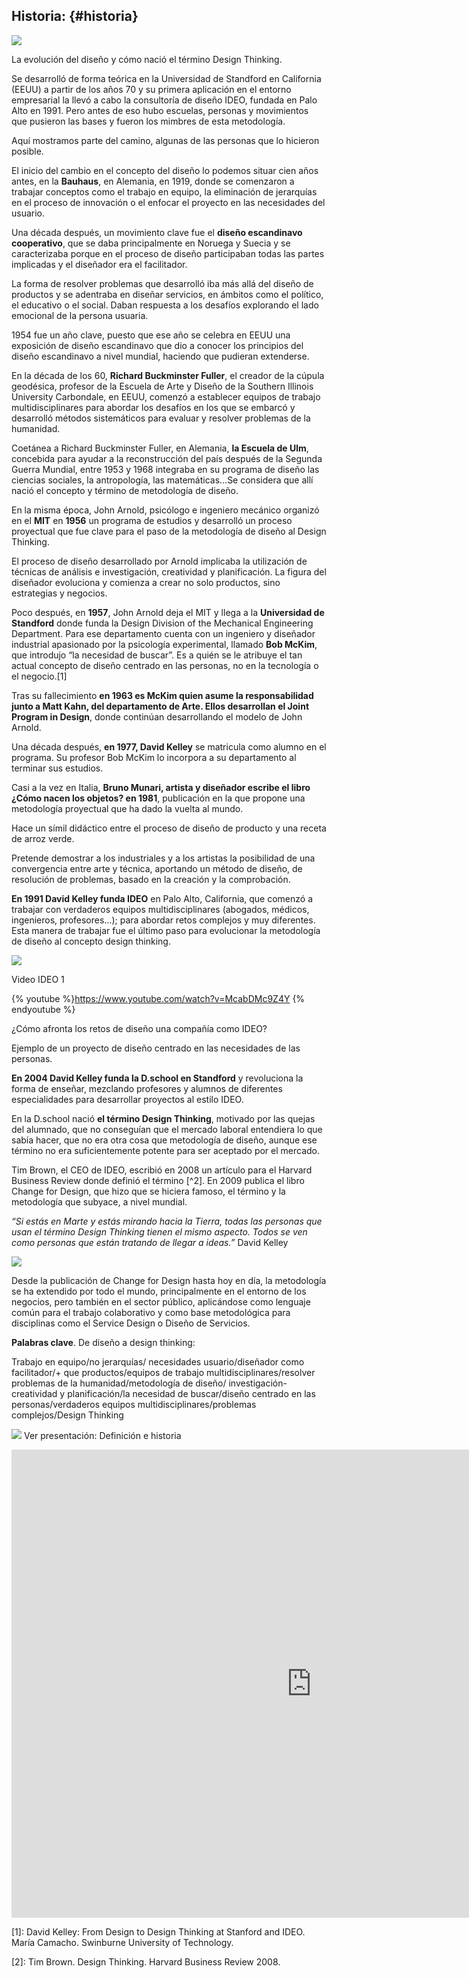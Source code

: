## Historia: {#historia}

![](/images/image6.jpg)

La evolución del diseño y cómo nació el término Design Thinking.

Se desarrolló de forma teórica en la Universidad de Standford en California (EEUU) a partir de los años 70 y su primera aplicación en el entorno empresarial la llevó a cabo la consultoría de diseño IDEO, fundada en Palo Alto en 1991. Pero antes de eso hubo escuelas, personas y movimientos que pusieron las bases y fueron los mimbres de esta metodología.

Aquí mostramos parte del camino, algunas de las personas que lo hicieron posible.

El inicio del cambio en el concepto del diseño lo podemos situar cien años antes, en la **Bauhaus**, en Alemania, en 1919, donde se comenzaron a trabajar conceptos como el trabajo en equipo, la eliminación de jerarquías en el proceso de innovación o el enfocar el proyecto en las necesidades del usuario.

Una década después, un movimiento clave fue el **diseño escandinavo cooperativo**, que se daba principalmente en Noruega y Suecia y se caracterizaba porque en el proceso de diseño participaban todas las partes implicadas y el diseñador era el facilitador.

La forma de resolver problemas que desarrolló iba más allá del diseño de productos y se adentraba en diseñar servicios, en ámbitos como el político, el educativo o el social. Daban respuesta a los desafíos explorando el lado emocional de la persona usuaria.

1954 fue un año clave, puesto que ese año se celebra en EEUU una exposición de diseño escandinavo que dio a conocer los principios del diseño escandinavo a nivel mundial, haciendo que pudieran extenderse.

En la década de los 60, **Richard Buckminster Fuller**, el creador de la cúpula geodésica, profesor de la Escuela de Arte y Diseño de la Southern Illinois University Carbondale, en EEUU, comenzó a establecer equipos de trabajo multidisciplinares para abordar los desafíos en los que se embarcó y desarrolló métodos sistemáticos para evaluar y resolver problemas de la humanidad.

Coetánea a Richard Buckminster Fuller, en Alemania, **la Escuela de Ulm**, concebida para ayudar a la reconstrucción del país después de la Segunda Guerra Mundial, entre 1953 y 1968 integraba en su programa de diseño las ciencias sociales, la antropología, las matemáticas…Se considera que allí nació el concepto y término de metodología de diseño.

En la misma época, John Arnold, psicólogo e ingeniero mecánico organizó en el **MIT** en **1956** un programa de estudios y desarrolló un proceso proyectual que fue clave para el paso de la metodología de diseño al Design Thinking.

El proceso de diseño desarrollado por Arnold implicaba la utilización de técnicas de análisis e investigación, creatividad y planificación. La figura del diseñador evoluciona y comienza a crear no solo productos, sino estrategias y negocios.

Poco después, en **1957**, John Arnold deja el MIT y llega a la **Universidad de Standford** donde funda la Design Division of the Mechanical Engineering Department. Para ese departamento cuenta con un ingeniero y diseñador industrial apasionado por la psicología experimental, llamado **Bob McKim**, que introdujo “la necesidad de buscar”. Es a quién se le atribuye el tan actual concepto de diseño centrado en las personas, no en la tecnología o el negocio.[1]

Tras su fallecimiento **en 1963 es McKim quien asume la responsabilidad junto a Matt Kahn, del departamento de Arte. Ellos desarrollan el Joint Program in Design**, donde continúan desarrollando el modelo de John Arnold.

Una década después, **en 1977, David Kelley** se matricula como alumno en el programa. Su profesor Bob McKim lo incorpora a su departamento al terminar sus estudios.

Casi a la vez en Italia, **Bruno Munari, artista y diseñador escribe el libro ¿Cómo nacen los objetos? en 1981**, publicación en la que propone una metodología proyectual que ha dado la vuelta al mundo.

Hace un símil didáctico entre el proceso de diseño de producto y una receta de arroz verde.

Pretende demostrar a los industriales y a los artistas la posibilidad de una convergencia entre arte y técnica, aportando un método de diseño, de resolución de problemas, basado en la creación y la comprobación.

**En 1991 David Kelley funda IDEO** en Palo Alto, California, que comenzó a trabajar con verdaderos equipos multidisciplinares (abogados, médicos, ingenieros, profesores…); para abordar retos complejos y muy diferentes. Esta manera de trabajar fue el último paso para evolucionar la metodología de diseño al concepto design thinking.

![](/images/image2.png)

Video IDEO 1

{% youtube %}https://www.youtube.com/watch?v=McabDMc9Z4Y {% endyoutube %}


¿Cómo afronta los retos de diseño una compañía como IDEO?

Ejemplo de un proyecto de diseño centrado en las necesidades de las personas.

**En 2004 David Kelley funda la D.school en Standford** y revoluciona la forma de enseñar, mezclando profesores y alumnos de diferentes especialidades para desarrollar proyectos al estilo IDEO.

En la D.school nació **el término Design Thinking**, motivado por las quejas del alumnado, que no conseguían que el mercado laboral entendiera lo que sabía hacer, que no era otra cosa que metodología de diseño, aunque ese término no era suficientemente potente para ser aceptado por el mercado.

Tim Brown, el CEO de IDEO, escribió en 2008 un artículo para el Harvard Business Review donde definió el término [^2]. En 2009 publica el libro Change for Design, que hizo que se hiciera famoso, el término y la metodología que subyace, a nivel mundial.

_“Si estás en Marte y estás mirando hacia la Tierra, todas las personas que usan el término Design Thinking tienen el mismo aspecto. Todos se ven como personas que están tratando de llegar a ideas.”_ David Kelley

![](/images/image33.jpg)

Desde la publicación de Change for Design hasta hoy en día, la metodología se ha extendido por todo el mundo, principalmente en el entorno de los negocios, pero también en el sector público, aplicándose como lenguaje común para el trabajo colaborativo y como base metodológica para disciplinas como el Service Design o Diseño de Servicios.

**Palabras clave**. De diseño a design thinking:

Trabajo en equipo/no jerarquías/ necesidades usuario/diseñador como facilitador/+ que productos/equipos de trabajo multidisciplinares/resolver problemas de la humanidad/metodología de diseño/ investigación-creatividad y planificación/la necesidad de buscar/diseño centrado en las personas/verdaderos equipos multidisciplinares/problemas complejos/Design Thinking

![](/images/image8.png) Ver presentación: Definición e historia

<iframe src="https://docs.google.com/presentation/d/e/2PACX-1vRcZy49Yq38GjFYYlni_GxQvNIDrxbeXQZAP3wsqIRDereMQfFS9OabH3prBygAtPa6LxrmT72SOF5K/embed?start=false&loop=false&delayms=5000" frameborder="0" width="960" height="749" allowfullscreen="true" mozallowfullscreen="true" webkitallowfullscreen="true"></iframe>

[1]: David Kelley: From Design to Design Thinking at Stanford and IDEO. María Camacho. Swinburne University of Technology.

[2]: Tim Brown. Design Thinking. Harvard Business Review 2008.